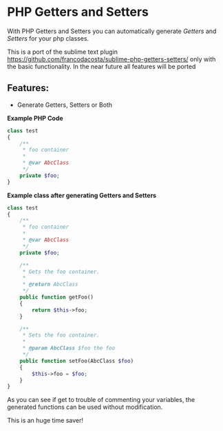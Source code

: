 PHP Getters and Setters
=======================

With PHP Getters and Setters you can automatically generate _Getters_ and _Setters_ for your php classes.

This is a port of the sublime text plugin https://github.com/francodacosta/sublime-php-getters-setters/ only with the basic functionality.
In the near future all features will be ported

Features:
---------

* Generate Getters, Setters or Both



**Example PHP Code**


```php
class test
{
    /**
     * foo container
     *
     * @var AbcClass
     */
    private $foo;
}
```

**Example class after generating Getters and Setters**

```php
class test
{
    /**
     * foo container
     *
     * @var AbcClass
     */
    private $foo;

    /**
     * Gets the foo container.
     *
     * @return AbcClass
     */
    public function getFoo()
    {
        return $this->foo;
    }

    /**
     * Sets the foo container.
     *
     * @param AbcClass $foo the foo
     */
    public function setFoo(AbcClass $foo)
    {
        $this->foo = $foo;
    }
}
```

As you can see if get to trouble of commenting your variables, the generated functions can be used without modification.

This is an huge time saver!
